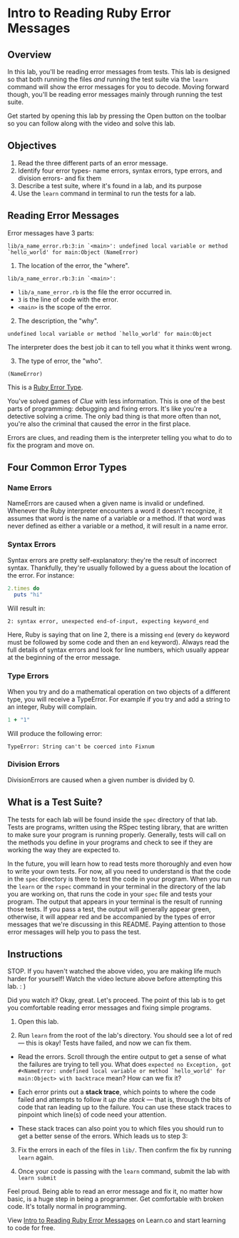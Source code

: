 # Intro to Reading Ruby Error Messages

## Overview

In this lab, you'll be reading error messages from tests. This lab is designed so that both running the files *and* running the test suite via the `learn` command will show the error messages for you to decode. Moving forward though, you'll be reading error messages mainly through running the test suite.

Get started by opening this lab by pressing the Open button on the toolbar so you can follow along with the video and solve this lab.

## Objectives

1. Read the three different parts of an error message.
2. Identify four error types- name errors, syntax errors, type errors, and division errors- and fix them
3. Describe a test suite, where it's found in a lab, and its purpose
4. Use the `learn` command in terminal to run the tests for a lab.

## Reading Error Messages

Error messages have 3 parts:

```
lib/a_name_error.rb:3:in `<main>': undefined local variable or method `hello_world' for main:Object (NameError)
```

1) The location of the error, the "where".

```
lib/a_name_error.rb:3:in `<main>':
```

* `lib/a_name_error.rb` is the file the error occurred in.
* `3` is the line of code with the error.
* `<main>` is the scope of the error.

2) The description, the "why".

```
undefined local variable or method `hello_world' for main:Object
```

The interpreter does the best job it can to tell you what it thinks went wrong.

3) The type of error, the "who".

```
(NameError)
```

This is a [Ruby Error Type](http://www.ruby-doc.org/core-2.2.0/Exception.html).

You've solved games of *Clue* with less information. This is one of the best parts of programming: debugging and fixing errors. It's like you're a detective solving a crime. The only bad thing is that more often than not, you're also the criminal that caused the error in the first place.

Errors are clues, and reading them is the interpreter telling you what to do to fix the program and move on.

## Four Common Error Types

### Name Errors
NameErrors are caused when a given name is invalid or undefined. Whenever the Ruby interpreter encounters a word it doesn't recognize, it assumes that word is the name of a variable or a method. If that word was never defined as either a variable or a method, it will result in a name error.

### Syntax Errors
Syntax errors are pretty self-explanatory: they're the result of incorrect syntax. Thankfully, they're usually followed by a guess about the location of the error. For instance:

```ruby
2.times do
  puts "hi"
```

Will result in:
```text
2: syntax error, unexpected end-of-input, expecting keyword_end
```
Here, Ruby is saying that on line 2, there is a missing `end` (every `do` keyword must be followed by some code and then an `end` keyword). Always read the full details of syntax errors and look for line numbers, which usually appear at the beginning of the error message.

### Type Errors

When you try and do a mathematical operation on two objects of a different type, you will receive a TypeError.  For example if you try and add a string to an integer, Ruby will complain.

```ruby
1 + "1"
```
Will produce the following error:

```
TypeError: String can't be coerced into Fixnum
```

### Division Errors
DivisionErrors are caused when a given number is divided by 0.

## What is a Test Suite?

The tests for each lab will be found inside the `spec` directory of that lab. Tests are programs, written using the RSpec testing library, that are written to make sure your program is running properly. Generally, tests will call on the methods you define in your programs and check to see if they are working the way they are expected to.

In the future, you will learn how to read tests more thoroughly and even how to write your own tests. For now, all you need to understand is that the code in the `spec` directory is there to test the code in your program. When you run the `learn` or the `rspec` command in your terminal in the directory of the lab you are working on, that runs the code in your `spec` file and tests your program. The output that appears in your terminal is the result of running those tests. If you pass a test, the output will generally appear green, otherwise, it will appear red and be accompanied by the types of error messages that we're discussing in this README. Paying attention to those error messages will help you to pass the test.


## Instructions

STOP. If you haven't watched the above video, you are making life much harder for yourself! Watch the video lecture above before attempting this lab. : )

Did you watch it? Okay, great. Let's proceed. The point of this lab is to get you comfortable reading error messages and fixing simple programs.

1. Open this lab.

2. Run `learn` from the root of the lab's directory. You should see a lot of red — this is okay! Tests have failed, and now we can fix them.

  * Read the errors. Scroll through the entire output to get a sense of what the failures are trying to tell you. What does ``expected no Exception, got #<NameError: undefined local variable or method `hello_world' for main:Object> with backtrace`` mean? How can we fix it?

  * Each error prints out a **stack trace**, which points to where the code failed and attempts to follow it _up the stack_ — that is, through the bits of code that ran leading up to the failure. You can use these stack traces to pinpoint which line(s) of code need your attention.

  * These stack traces can also point you to which files you should run to get a better sense of the errors. Which leads us to step 3:
  
3. Fix the errors in each of the files in `lib/`. Then confirm the fix by running `learn` again.

4. Once your code is passing with the `learn` command, submit the lab with `learn submit`

Feel proud. Being able to read an error message and fix it, no matter how basic, is a huge step in being a programmer. Get comfortable with broken code. It's totally normal in programming.

<p data-visibility='hidden'>View <a href='https://learn.co/lessons/ruby-lecture-reading-error-messages' title='Intro to Reading Ruby Error Messages'>Intro to Reading Ruby Error Messages</a> on Learn.co and start learning to code for free.</p>
